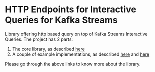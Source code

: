 # HTTP Endpoints for Interactive Queries for Kafka Streams
Library offering http based query on top of Kafka Streams Interactive Queries. The project has 2 parts:

1. The core library, as described [here](lib/README.md)
2. A couple of example implementations, as described [here](examples/example-dsl/README.md) and [here](examples/example-proc/README.md)

Please go through the above links to know more about the library.
